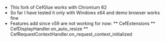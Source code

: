 * This fork of CefGlue works with Chromium 62
* So far I have tested it only with Windows x64 and demo browser works fine
* Features add since v59 are not working for now:
** CefExtensions
** CefDisplayHandler.on_auto_resize
** CefRequestContextHandler.on_request_context_initialized